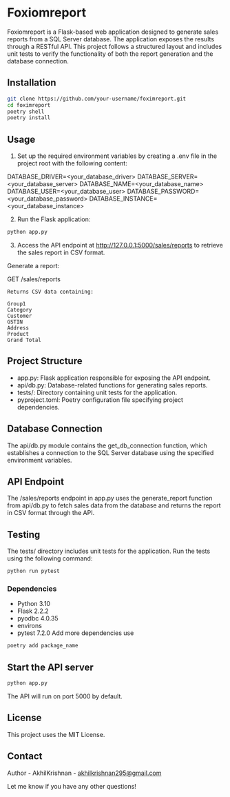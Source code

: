 # Foxiomreport

Foxiomreport is a Flask-based web application designed to generate sales reports from a SQL Server database. The application exposes the results through a RESTful API. This project follows a structured layout and includes unit tests to verify the functionality of both the report generation and the database connection.


## Installation

```bash
git clone https://github.com/your-username/foximreport.git
cd foximreport
poetry shell
poetry install
```

## Usage 

1. Set up the required environment variables by creating a .env file in the project root with the following content:
  
DATABASE_DRIVER=<your_database_driver>
DATABASE_SERVER=<your_database_server>
DATABASE_NAME=<your_database_name>
DATABASE_USER=<your_database_user>
DATABASE_PASSWORD=<your_database_password>
DATABASE_INSTANCE=<your_database_instance>

2. Run the Flask application:
```bash
python app.py
```

3. Access the API endpoint at http://127.0.0.1:5000/sales/reports to retrieve the sales report in CSV format.

Generate a report:

GET /sales/reports

    Returns CSV data containing:

    Group1
    Category
    Customer
    GSTIN
    Address
    Product
    Grand Total

## Project Structure
- app.py: Flask application responsible for exposing the API endpoint.
- api/db.py: Database-related functions for generating sales reports.
- tests/: Directory containing unit tests for the application.
- pyproject.toml: Poetry configuration file specifying project dependencies.

## Database Connection
The api/db.py module contains the get_db_connection function, which establishes a connection to the SQL Server database using the specified environment variables.

## API Endpoint
The /sales/reports endpoint in app.py uses the generate_report function from api/db.py to fetch sales data from the database and returns the report in CSV format through the API.

## Testing
The tests/ directory includes unit tests for the application. Run the tests using the following command:
```bash
python run pytest
```

### Dependencies

- Python 3.10
- Flask 2.2.2
- pyodbc 4.0.35
- environs
- pytest 7.2.0
Add more dependencies use 
```bash
poetry add package_name
```

## Start the API server

```bash
python app.py
```

The API will run on port 5000 by default.

## License
This project uses the MIT License.

## Contact
Author - AkhilKrishnan - akhilkrishnan295@gmail.com

Let me know if you have any other questions!